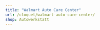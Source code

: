 ```yaml
---
title: "Walmart Auto Care Center"
url: /cloquet/walmart-auto-care-center/
shop: Autowerkstatt
---
```


